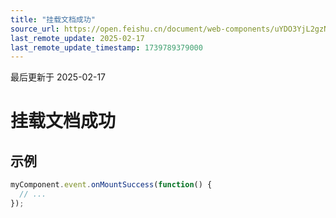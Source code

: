 ```yaml
---
title: "挂载文档成功"
source_url: https://open.feishu.cn/document/web-components/uYDO3YjL2gzN24iN3cjN/old-docs-component/old-event-listener/old-mount-success
last_remote_update: 2025-02-17
last_remote_update_timestamp: 1739789379000
---
```

最后更新于 2025-02-17

# 挂载文档成功
## 示例
```js
myComponent.event.onMountSuccess(function() {
  // ...
});
```
